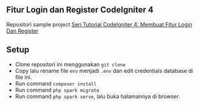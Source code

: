 ## Fitur Login dan Register CodeIgniter 4
Repositori sample project [Seri Tutorial CodeIgniter 4: Membuat Fitur Login Dan Register](https://qadrlabs.com/post/seri-tutorial-codeigniter-4-membuat-fitur-login-dan-register)

## Setup 
- Clone repositori ini menggunakan `git clone`
- Copy lalu rename file `env` menjadi `.env` dan edit credentials database di file ini.
- Run command `composer install`
- Run command `php spark migrate`
- Run command `php spark serve`, lalu buka halamannya di browser.